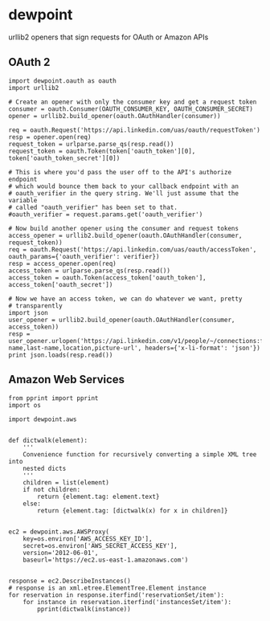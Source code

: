 # dewpoint
urllib2 openers that sign requests for OAuth or Amazon APIs

## OAuth 2

	import dewpoint.oauth as oauth
	import urllib2

	# Create an opener with only the consumer key and get a request token
	consumer = oauth.Consumer(OAUTH_CONSUMER_KEY, OAUTH_CONSUMER_SECRET)
	opener = urllib2.build_opener(oauth.OAuthHandler(consumer))

	req = oauth.Request('https://api.linkedin.com/uas/oauth/requestToken')
	resp = opener.open(req)
	request_token = urlparse.parse_qs(resp.read())
	request_token = oauth.Token(token['oauth_token'][0], token['oauth_token_secret'][0])

	# This is where you'd pass the user off to the API's authorize endpoint
	# which would bounce them back to your callback endpoint with an
	# oauth_verifier in the query string. We'll just assume that the variable
	# called "oauth_verifier" has been set to that.
	#oauth_verifier = request.params.get('oauth_verifier')

	# Now build another opener using the consumer and request tokens
	access_opener = urllib2.build_opener(oauth.OAuthHandler(consumer, request_token))
	req = oauth.Request('https://api.linkedin.com/uas/oauth/accessToken', oauth_params={'oauth_verifier': verifier})
	resp = access_opener.open(req)
	access_token = urlparse.parse_qs(resp.read())
	access_token = oauth.Token(access_token['oauth_token'], access_token['oauth_secret'])

	# Now we have an access token, we can do whatever we want, pretty
	# transparently
	import json
	user_opener = urllib2.build_opener(oauth.OAuthHandler(consumer, access_token))
	resp = user_opener.urlopen('https://api.linkedin.com/v1/people/~/connections:first-name,last-name,location,picture-url', headers={'x-li-format': 'json'})
	print json.loads(resp.read())

## Amazon Web Services

	from pprint import pprint
	import os

	import dewpoint.aws


	def dictwalk(element):
    	'''
    	Convenience function for recursively converting a simple XML tree into
    	nested dicts
    	'''
    	children = list(element)
    	if not children:
        	return {element.tag: element.text}
    	else:
        	return {element.tag: [dictwalk(x) for x in children]}


	ec2 = dewpoint.aws.AWSProxy(
    	key=os.environ['AWS_ACCESS_KEY_ID'],
    	secret=os.environ['AWS_SECRET_ACCESS_KEY'],
    	version='2012-06-01',
    	baseurl='https://ec2.us-east-1.amazonaws.com')


	response = ec2.DescribeInstances()
	# response is an xml.etree.ElementTree.Element instance
	for reservation in response.iterfind('reservationSet/item'):
    	for instance in reservation.iterfind('instancesSet/item'):
        	pprint(dictwalk(instance))
